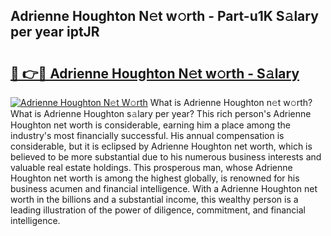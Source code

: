 ## Adrienne Houghton N𝚎t w𝚘rth - Part-u1K S𝚊lary per year iptJR

# <h2><a href="http://gc0ef2n.nevu.top/?p=Adrienne+Houghton">🔗 👉🔴 Adrienne Houghton N𝚎t w𝚘rth - S𝚊lary</a></h2>

[![Adrienne Houghton N𝚎t W𝚘rth](https://i.imgur.com/Oavwk0R.jpeg)](http://gc0ef2n.nevu.top/?p=Adrienne+Houghton)
What is Adrienne Houghton n𝚎t w𝚘rth? What is Adrienne Houghton s𝚊lary per year?
This rich person's Adrienne Houghton net worth is considerable, earning him a place among the industry's most financially successful. His annual compensation is considerable, but it is eclipsed by Adrienne Houghton net worth, which is believed to be more substantial due to his numerous business interests and valuable real estate holdings. This prosperous man, whose Adrienne Houghton net worth is among the highest globally, is renowned for his business acumen and financial intelligence. With a Adrienne Houghton net worth in the billions and a substantial income, this wealthy person is a leading illustration of the power of diligence, commitment, and financial intelligence.
